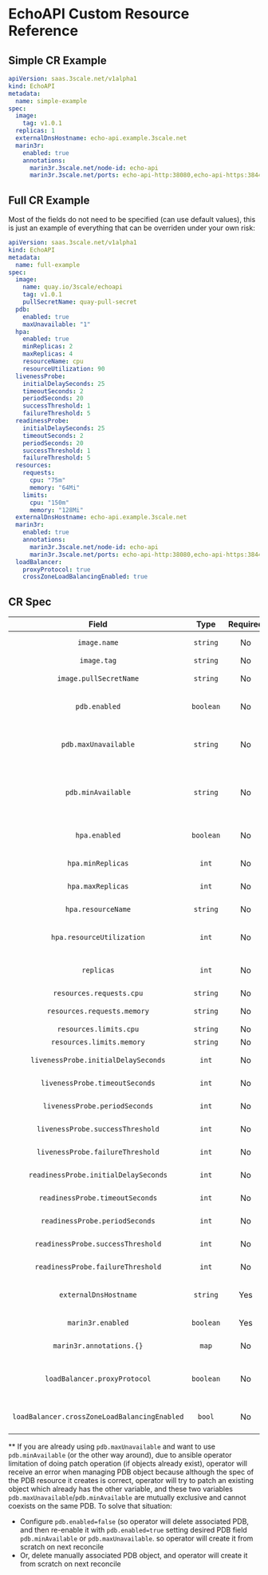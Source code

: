 # EchoAPI Custom Resource Reference

## Simple CR Example

```yaml
apiVersion: saas.3scale.net/v1alpha1
kind: EchoAPI
metadata:
  name: simple-example
spec:
  image:
    tag: v1.0.1
  replicas: 1
  externalDnsHostname: echo-api.example.3scale.net
  marin3r:
    enabled: true
    annotations:
      marin3r.3scale.net/node-id: echo-api
      marin3r.3scale.net/ports: echo-api-http:38080,echo-api-https:38443,envoy-metrics:9901
```

## Full CR Example

Most of the fields do not need to be specified (can use default values), this is just an example of everything that can be overriden under your own risk:

```yaml
apiVersion: saas.3scale.net/v1alpha1
kind: EchoAPI
metadata:
  name: full-example
spec:
  image:
    name: quay.io/3scale/echoapi
    tag: v1.0.1
    pullSecretName: quay-pull-secret
  pdb:
    enabled: true
    maxUnavailable: "1"
  hpa:
    enabled: true
    minReplicas: 2
    maxReplicas: 4
    resourceName: cpu
    resourceUtilization: 90
  livenessProbe:
    initialDelaySeconds: 25
    timeoutSeconds: 2
    periodSeconds: 20
    successThreshold: 1
    failureThreshold: 5
  readinessProbe:
    initialDelaySeconds: 25
    timeoutSeconds: 2
    periodSeconds: 20
    successThreshold: 1
    failureThreshold: 5
  resources:
    requests:
      cpu: "75m"
      memory: "64Mi"
    limits:
      cpu: "150m"
      memory: "128Mi"
  externalDnsHostname: echo-api.example.3scale.net
  marin3r:
    enabled: true
    annotations:
      marin3r.3scale.net/node-id: echo-api
      marin3r.3scale.net/ports: echo-api-http:38080,echo-api-https:38443,envoy-metrics:9901
  loadBalancer:
    proxyProtocol: true
    crossZoneLoadBalancingEnabled: true
```

## CR Spec

| **Field** | **Type** | **Required** | **Default value** | **Description** |
|:---:|:---:|:---:|:---:|:---:|
| `image.name` | `string` | No | `quay.io/3scale/echoapi` | Image name (docker repository) |
| `image.tag` | `string` | No | `latest` | Image tag |
| `image.pullSecretName` | `string` | No | - | Quay pull secret for private repository |
| `pdb.enabled` | `boolean` | No | `true` | Enable (`true`) or disable (`false`) PodDisruptionBudget |
| `pdb.maxUnavailable` | `string` | No | `1` | Maximum number of unavailable pods (number or percentage of pods) ** |
| `pdb.minAvailable` | `string` | No | - | Minimum number of available pods (number or percentage of pods), overrides maxUnavailable ** |
| `hpa.enabled` | `boolean` | No | `true` | Enable (`true`) or disable (`false`) HoritzontalPodAutoscaler |
| `hpa.minReplicas` | `int` | No | `2` | Minimum number of replicas |
| `hpa.maxReplicas` | `int` | No | `4` | Maximum number of replicas |
| `hpa.resourceName` | `string` | No | `cpu` | Resource used for autoscale (cpu/memory) |
| `hpa.resourceUtilization` | `int` | No | `90` | Percentage usage of the resource used for autoscale |
| `replicas` | `int` | No | `2` | Number of replicas (ignored if hpa is enabled) |
| `resources.requests.cpu` | `string` | No | `50m` | Override CPU requests |
| `resources.requests.memory` | `string` | No | `40Mi` | Override Memory requests |
| `resources.limits.cpu` | `string` | No | `150m` | Override CPU limits |
| `resources.limits.memory` | `string` | No | `80Mi` | Override Memory limits |
| `livenessProbe.initialDelaySeconds` | `int` | No | `5` | Override liveness initial delay (seconds) |
| `livenessProbe.timeoutSeconds` | `int` | No | `5` | Override liveness timeout (seconds) |
| `livenessProbe.periodSeconds` | `int` | No | `10` | Override liveness period (seconds) |
| `livenessProbe.successThreshold` | `int` | No | `1` | Override liveness success threshold |
| `livenessProbe.failureThreshold` | `int` | No | `3` | Override liveness failure threshold |
| `readinessProbe.initialDelaySeconds` | `int` | No | `5` | Override readiness initial delay (seconds) |
| `readinessProbe.timeoutSeconds` | `int` | No | `5` | Override readiness timeout (seconds) |
| `readinessProbe.periodSeconds` | `int` | No | `30` | Override readiness period (seconds) |
| `readinessProbe.successThreshold` | `int` | No | `1` | Override readiness success threshold |
| `readinessProbe.failureThreshold` | `int` | No | `3` | Override readiness failure threshold |
| `externalDnsHostname` | `string` | Yes | - | DNS hostnames to manage on AWS Route53 by external-dns |
| `marin3r.enabled` | `boolean` | Yes | - | Enable (`true`) or disable (`false`) marin3r |
| `marin3r.annotations.{}` | `map` | No | - | Map of marin3r annotations |
| `loadBalancer.proxyProtocol` | `boolean` | No | `true` | Enable (`true`) or disable (`false`) proxy protocol with aws-nlb-helper-operator |
| `loadBalancer.crossZoneLoadBalancingEnabled` | `bool` | No | `true` | Enable (`true`) or disable (`false`) cross zone load balancing |

** If you are already using `pdb.maxUnavailable` and want to use `pdb.minAvailable` (or the other way around), due to ansible operator limitation of doing patch operation (if objects already exist), operator will receive an error when managing PDB object because although the spec of the PDB resource it creates is correct, operator will try to patch an existing object which already has the other variable, and these two variables `pdb.maxUnavailable`/`pdb.minAvailable` are mutually exclusive and cannot coexists on the same PDB. To solve that situation:
  - Configure `pdb.enabled=false` (so operator will delete associated PDB, and then re-enable it with `pdb.enabled=true` setting desired PDB field `pdb.minAvailable` or `pdb.maxUnavailable`. so operator will create it from scratch on next reconcile
  - Or, delete manually associated PDB object, and operator will create it from scratch on next reconcile